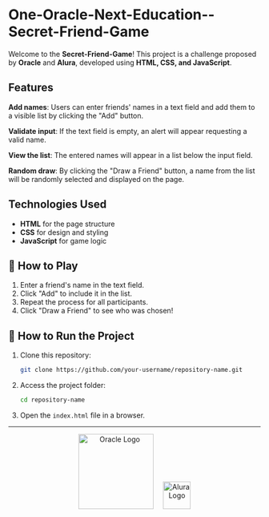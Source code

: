 # One-Oracle-Next-Education--Secret-Friend-Game


Welcome to the **Secret-Friend-Game**! This project is a challenge proposed by **Oracle** and **Alura**, developed using **HTML, CSS, and JavaScript**.

## Features

**Add names**: Users can enter friends' names in a text field and add them to a visible list by clicking the "Add" button.

**Validate input**: If the text field is empty, an alert will appear requesting a valid name.

**View the list**: The entered names will appear in a list below the input field.

**Random draw**: By clicking the "Draw a Friend" button, a name from the list will be randomly selected and displayed on the page.

## Technologies Used

- **HTML** for the page structure
- **CSS** for design and styling
- **JavaScript** for game logic

## 🎯 How to Play

1. Enter a friend's name in the text field.
2. Click "Add" to include it in the list.
3. Repeat the process for all participants.
4. Click "Draw a Friend" to see who was chosen!

## 📌 How to Run the Project

1. Clone this repository:
   ```sh
   git clone https://github.com/your-username/repository-name.git
   ```
2. Access the project folder:
   ```sh
   cd repository-name
   ```
3. Open the `index.html` file in a browser.

---

<p align="center">
  <img src="https://upload.wikimedia.org/wikipedia/commons/thumb/5/50/Oracle_logo.svg/512px-Oracle_logo.svg.png" alt="Oracle Logo" width="150"/>
  &nbsp;&nbsp;&nbsp;
  <img src="https://www.alura.com.br/assets/img/home/alura-logo.svg" alt="Alura Logo" width="55"/>
</p>

